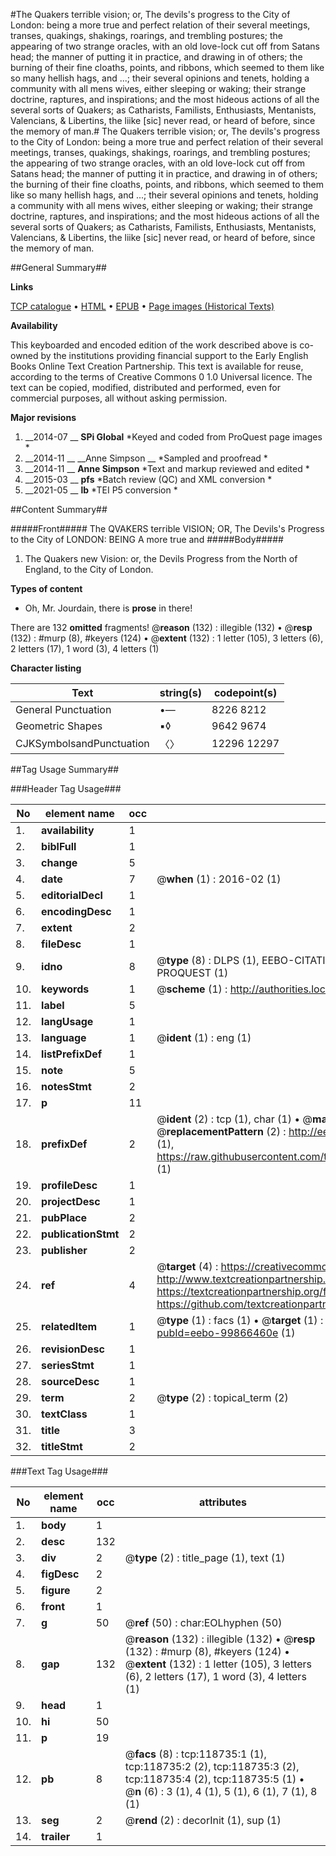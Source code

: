#The Quakers terrible vision; or, The devils's progress to the City of London: being a more true and perfect relation of their several meetings, transes, quakings, shakings, roarings, and trembling postures; the appearing of two strange oracles, with an old love-lock cut off from Satans head; the manner of putting it in practice, and drawing in of others; the burning of their fine cloaths, points, and ribbons, which seemed to them like so many hellish hags, and ...; their several opinions and tenets, holding a community with all mens wives, either sleeping or waking; their strange doctrine, raptures, and inspirations; and the most hideous actions of all the several sorts of Quakers; as Catharists, Familists, Enthusiasts, Mentanists, Valencians, & Libertins, the liike [sic] never read, or heard of before, since the memory of man.#
The Quakers terrible vision; or, The devils's progress to the City of London: being a more true and perfect relation of their several meetings, transes, quakings, shakings, roarings, and trembling postures; the appearing of two strange oracles, with an old love-lock cut off from Satans head; the manner of putting it in practice, and drawing in of others; the burning of their fine cloaths, points, and ribbons, which seemed to them like so many hellish hags, and ...; their several opinions and tenets, holding a community with all mens wives, either sleeping or waking; their strange doctrine, raptures, and inspirations; and the most hideous actions of all the several sorts of Quakers; as Catharists, Familists, Enthusiasts, Mentanists, Valencians, & Libertins, the liike [sic] never read, or heard of before, since the memory of man.

##General Summary##

**Links**

[TCP catalogue](http://www.ota.ox.ac.uk/tcp/)  • 
[HTML](http://tei.it.ox.ac.uk/tcp/Texts-HTML/free/A91/A91613.html)  • 
[EPUB](http://tei.it.ox.ac.uk/tcp/Texts-EPUB/free/A91/A91613.epub) • 
[Page images (Historical Texts)](https://historicaltexts.jisc.ac.uk/eebo-99866460e)

**Availability**

This keyboarded and encoded edition of the work described above is co-owned by the
    institutions providing financial support to the Early English Books Online Text Creation
    Partnership. This text is available for reuse, according to the terms of  Creative Commons 0 1.0 Universal
    licence. The text can be copied, modified, distributed and performed, even for commercial
    purposes, all without asking permission.

**Major revisions**

1. __2014-07 __ __SPi Global__ *Keyed and coded from ProQuest page images *
1. __2014-11 __ __Anne Simpson __ *Sampled and proofread *
1. __2014-11 __ __Anne Simpson__ *Text and markup reviewed and edited *
1. __2015-03 __ __pfs__ *Batch review (QC) and XML conversion *
1. __2021-05 __ __lb__ *TEI P5 conversion *

##Content Summary##

#####Front#####
The QVAKERS terrible VISION; OR, The Devils's Progress to the City of LONDON: BEING A more true and 
#####Body#####

1. The Quakers new Vision: or, the Devils Progress from the North of England, to the City of London.

**Types of content**

  * Oh, Mr. Jourdain, there is **prose** in there!

There are 132 **omitted** fragments! 
 @__reason__ (132) : illegible (132)  •  @__resp__ (132) : #murp (8), #keyers (124)  •  @__extent__ (132) : 1 letter (105), 3 letters (6), 2 letters (17), 1 word (3), 4 letters (1)

**Character listing**


|Text|string(s)|codepoint(s)|
|---|---|---|
|General Punctuation|•—|8226 8212|
|Geometric Shapes|▪◊|9642 9674|
|CJKSymbolsandPunctuation|〈〉|12296 12297|

##Tag Usage Summary##

###Header Tag Usage###

|No|element name|occ|attributes|
|---|---|---|---|
|1.|__availability__|1||
|2.|__biblFull__|1||
|3.|__change__|5||
|4.|__date__|7| @__when__ (1) : 2016-02 (1)|
|5.|__editorialDecl__|1||
|6.|__encodingDesc__|1||
|7.|__extent__|2||
|8.|__fileDesc__|1||
|9.|__idno__|8| @__type__ (8) : DLPS (1), EEBO-CITATION (1), VID (1), EEBO-PROQUEST (1), STC (3), PROQUEST (1)|
|10.|__keywords__|1| @__scheme__ (1) : http://authorities.loc.gov/ (1)|
|11.|__label__|5||
|12.|__langUsage__|1||
|13.|__language__|1| @__ident__ (1) : eng (1)|
|14.|__listPrefixDef__|1||
|15.|__note__|5||
|16.|__notesStmt__|2||
|17.|__p__|11||
|18.|__prefixDef__|2| @__ident__ (2) : tcp (1), char (1)  •  @__matchPattern__ (2) : ([0-9\-]+):([0-9IVX]+) (1), (.+) (1)  •  @__replacementPattern__ (2) : http://eebo.chadwyck.com/downloadtiff?vid=$1&page=$2 (1), https://raw.githubusercontent.com/textcreationpartnership/Texts/master/tcpchars.xml#$1 (1)|
|19.|__profileDesc__|1||
|20.|__projectDesc__|1||
|21.|__pubPlace__|2||
|22.|__publicationStmt__|2||
|23.|__publisher__|2||
|24.|__ref__|4| @__target__ (4) : https://creativecommons.org/publicdomain/zero/1.0/ (1), http://www.textcreationpartnership.org/docs/. (1), https://textcreationpartnership.org/faq/#faq05 (1), https://github.com/textcreationpartnership (1)|
|25.|__relatedItem__|1| @__type__ (1) : facs (1)  •  @__target__ (1) : https://data.historicaltexts.jisc.ac.uk/view?pubId=eebo-99866460e (1)|
|26.|__revisionDesc__|1||
|27.|__seriesStmt__|1||
|28.|__sourceDesc__|1||
|29.|__term__|2| @__type__ (2) : topical_term (2)|
|30.|__textClass__|1||
|31.|__title__|3||
|32.|__titleStmt__|2||


###Text Tag Usage###

|No|element name|occ|attributes|
|---|---|---|---|
|1.|__body__|1||
|2.|__desc__|132||
|3.|__div__|2| @__type__ (2) : title_page (1), text (1)|
|4.|__figDesc__|2||
|5.|__figure__|2||
|6.|__front__|1||
|7.|__g__|50| @__ref__ (50) : char:EOLhyphen (50)|
|8.|__gap__|132| @__reason__ (132) : illegible (132)  •  @__resp__ (132) : #murp (8), #keyers (124)  •  @__extent__ (132) : 1 letter (105), 3 letters (6), 2 letters (17), 1 word (3), 4 letters (1)|
|9.|__head__|1||
|10.|__hi__|50||
|11.|__p__|19||
|12.|__pb__|8| @__facs__ (8) : tcp:118735:1 (1), tcp:118735:2 (2), tcp:118735:3 (2), tcp:118735:4 (2), tcp:118735:5 (1)  •  @__n__ (6) : 3 (1), 4 (1), 5 (1), 6 (1), 7 (1), 8 (1)|
|13.|__seg__|2| @__rend__ (2) : decorInit (1), sup (1)|
|14.|__trailer__|1||
